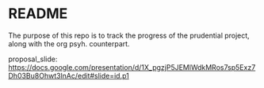 README
=====

The purpose of this repo is to track the progress of the prudential project, along with the org psyh. counterpart.

proposal_slide: https://docs.google.com/presentation/d/1X_pgzjP5JEMlWdkMRos7sp5Exz7Dh03Bu8Ohwt3lnAc/edit#slide=id.p1
